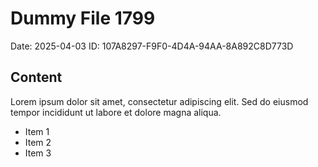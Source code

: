 # Dummy File 1799

Date: 2025-04-03
ID: 107A8297-F9F0-4D4A-94AA-8A892C8D773D

## Content

Lorem ipsum dolor sit amet, consectetur adipiscing elit.
Sed do eiusmod tempor incididunt ut labore et dolore magna aliqua.

* Item 1
* Item 2
* Item 3

